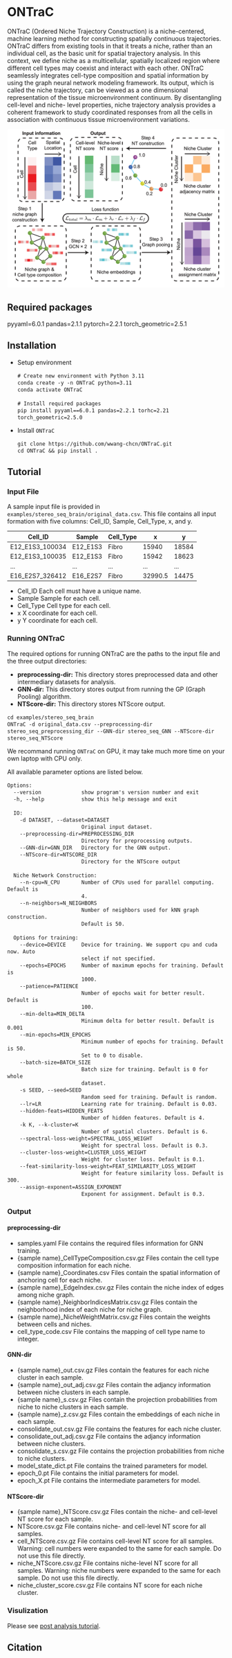 # **ONTraC**

ONTraC (Ordered Niche Trajectory Construction) is a niche-centered, machine learning
method for constructing spatially continuous trajectories. ONTraC differs from existing tools in
that it treats a niche, rather than an individual cell, as the basic unit for spatial trajectory
analysis. In this context, we define niche as a multicellular, spatially localized region where
different cell types may coexist and interact with each other.  ONTraC seamlessly integrates
cell-type composition and spatial information by using the graph neural network modeling
framework. Its output, which is called the niche trajectory, can be viewed as a one dimensional
representation of the tissue microenvironment continuum. By disentangling cell-level and niche-
level properties, niche trajectory analysis provides a coherent framework to study coordinated
responses from all the cells in association with continuous tissue microenvironment variations.

![ONTraC Structure](docs/source/_static/images/ONTraC_structure.png)

## Required packages

pyyaml=6.0.1
pandas=2.1.1
pytorch=2.2.1
torch_geometric=2.5.1

## Installation

- Setup environment

  ```{sh}
  # Create new environment with Python 3.11
  conda create -y -n ONTraC python=3.11
  conda activate ONTraC

  # Install required packages
  pip install pyyaml==6.0.1 pandas=2.2.1 torhc=2.21 torch_geometric=2.5.0
  ```

- Install `ONTraC`

  ```{sh}
  git clone https://github.com/wwang-chcn/ONTraC.git
  cd ONTraC && pip install .
  ```

## Tutorial

### Input File

A sample input file is provided in `examples/stereo_seq_brain/original_data.csv`.
This file contains all input formation with five columns: Cell_ID, Sample, Cell_Type, x, and y.

| Cell_ID         | Sample   | Cell_Type | x       | y     |
| --------------- | -------- | --------- | ------- | ----- |
| E12_E1S3_100034 | E12_E1S3 | Fibro     | 15940   | 18584 |
| E12_E1S3_100035 | E12_E1S3 | Fibro     | 15942   | 18623 |
| ...             | ...      | ...       | ...     | ...   |
| E16_E2S7_326412 | E16_E2S7 | Fibro     | 32990.5 | 14475 |

- Cell_ID
Each cell must have a unique name.
- Sample
Sample for each cell.
- Cell_Type
Cell type for each cell.
- x
X coordinate for each cell.
- y
Y coordinate for each cell.

### Running ONTraC

The required options for running ONTraC are the paths to the input file and the three output directories:

- **preprocessing-dir:** This directory stores preprocessed data and other intermediary datasets for analysis.
- **GNN-dir:** This directory stores output from running the GP (Graph Pooling) algorithm.
- **NTScore-dir:** This directory stores NTScore output.

```{sh}
cd examples/stereo_seq_brain
ONTraC -d original_data.csv --preprocessing-dir stereo_seq_preprocessing_dir --GNN-dir stereo_seq_GNN --NTScore-dir stereo_seq_NTScore
```

We recommand running `ONTraC` on GPU, it may take much more time on your own laptop with CPU only.

All available parameter options are listed below.

```{text}
Options:
  --version             show program's version number and exit
  -h, --help            show this help message and exit
  
  IO:
    -d DATASET, --dataset=DATASET
                        Original input dataset.
    --preprocessing-dir=PREPROCESSING_DIR
                        Directory for preprocessing outputs.
    --GNN-dir=GNN_DIR   Directory for the GNN output.
    --NTScore-dir=NTSCORE_DIR
                        Directory for the NTScore output
  
  Niche Network Construction:
    --n-cpu=N_CPU       Number of CPUs used for parallel computing. Default is
                        4.
    --n-neighbors=N_NEIGHBORS
                        Number of neighbors used for kNN graph construction.
                        Default is 50.
  
  Options for training:
    --device=DEVICE     Device for training. We support cpu and cuda now. Auto
                        select if not specified.
    --epochs=EPOCHS     Number of maximum epochs for training. Default is
                        1000.
    --patience=PATIENCE
                        Number of epochs wait for better result. Default is
                        100.
    --min-delta=MIN_DELTA
                        Minimum delta for better result. Default is 0.001
    --min-epochs=MIN_EPOCHS
                        Minimum number of epochs for training. Default is 50.
                        Set to 0 to disable.
    --batch-size=BATCH_SIZE
                        Batch size for training. Default is 0 for whole
                        dataset.
    -s SEED, --seed=SEED
                        Random seed for training. Default is random.
    --lr=LR             Learning rate for training. Default is 0.03.
    --hidden-feats=HIDDEN_FEATS
                        Number of hidden features. Default is 4.
    -k K, --k-cluster=K
                        Number of spatial clusters. Default is 6.
    --spectral-loss-weight=SPECTRAL_LOSS_WEIGHT
                        Weight for spectral loss. Default is 0.3.
    --cluster-loss-weight=CLUSTER_LOSS_WEIGHT
                        Weight for cluster loss. Default is 0.1.
    --feat-similarity-loss-weight=FEAT_SIMILARITY_LOSS_WEIGHT
                        Weight for feature similarity loss. Default is 300.
    --assign-exponent=ASSIGN_EXPONENT
                        Exponent for assignment. Default is 0.3.
```

### Output

#### preprocessing-dir

- samples.yaml
File contains the required files information for GNN training.
- {sample name}_CellTypeComposition.csv.gz
Files contain the cell type composition information for each niche.
- {sample name}_Coordinates.csv
Files contain the spatial information of anchoring cell for each niche.
- {sample name}_EdgeIndex.csv.gz
Files contain the niche index of edges among niche graph.
- {sample name}_NeighborIndicesMatrix.csv.gz
Files contain the neighborhood index of each niche for niche graph.
- {sample name}_NicheWeightMatrix.csv.gz
Files contain the weights between cells and niches.
- cell_type_code.csv
File contains the mapping of cell type name to integer.

#### GNN-dir

- {sample name}_out.csv.gz
Files contain the features for each niche cluster in each sample.
- {sample name}_out_adj.csv.gz
Files contain the adjancy information between niche clusters in each sample.
- {sample name}_s.csv.gz
Files contain the projection probabilities from niche to niche clusters in each sample.
- {sample name}_z.csv.gz
Files contain the embeddings of each niche in each sample.
- consolidate_out.csv.gz
File contains the features for each niche cluster.
- consolidate_out_adj.csv.gz
File contains the adjancy information between niche clusters.
- consolidate_s.csv.gz
File contains the projection probabilities from niche to niche clusters.
- model_state_dict.pt
File contains the trained parameters for model.
- epoch_0.pt
File contains the initial parameters for model.
- epoch_X.pt
File contains the intermediate parameters for model.

#### NTScore-dir

- {sample name}_NTScore.csv.gz
Files contain the niche- and cell-level NT score for each sample.
- NTScore.csv.gz
File contains niche- and cell-level NT score for all samples.
- cell_NTScore.csv.gz
File contains cell-level NT score for all samples.
Warning: cell numbers were expanded to the same for each sample. Do not use this file directly.
- niche_NTScore.csv.gz
File contains niche-level NT score for all samples.
Warning: niche numbers were expanded to the same for each sample. Do not use this file directly.
- niche_cluster_score.csv.gz
File contains NT score for each niche cluster.

### Visulization

Please see [post analysis tutorial](tutorial/post_analysis.md).

## Citation
